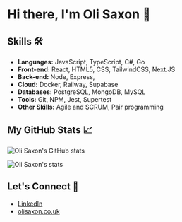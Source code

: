 # Hi there, I'm Oli Saxon 👋

## Skills 🛠️

- **Languages:** JavaScript, TypeScript, C#, Go
- **Front-end:** React, HTML5, CSS, TailwindCSS, Next.JS
- **Back-end:** Node, Express,
- **Cloud:** Docker, Railway, Supabase
- **Databases:** PostgreSQL, MongoDB, MySQL
- **Tools:** Git, NPM, Jest, Supertest
- **Other Skills:** Agile and SCRUM, Pair programming

## My GitHub Stats 📈

![Oli Saxon's GitHub stats](https://github-readme-stats.vercel.app/api?username=osaxon&show_icons=true&theme=radical)

![Oli Saxon's stats](https://api.githubtrends.io/user/svg/osaxon/repos?time_range=three_months&group=other&theme=synthwaves)

## Let's Connect 🤝

- [LinkedIn](https://www.linkedin.com/in/oliver-saxon-9a2918119/)
- [olisaxon.co.uk](http://olisaxon.co.uk)

